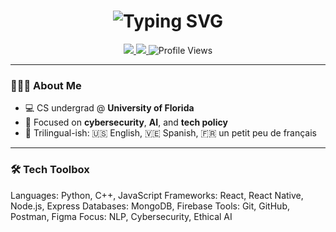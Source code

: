 
<!-- Typing Header -->
<h1 align="center">
<img src="https://readme-typing-svg.herokuapp.com?font=Fira+Code&size=30&duration=2000&pause=500&center=true&vCenter=true&width=600&color=1E90FF&lines=Hi+I'm+Heiryn+Hernandez+Rojas!;Computer+Science+Student+@+UF+🐊" alt="Typing SVG" />
</h1>

<!-- Links and Badges -->
<p align="center">
<a href="https://www.linkedin.com/in/heirynhr/">
<img src="https://img.shields.io/badge/LinkedIn-Heiryn%20Hernandez-blue?style=flat-square&logo=linkedin&logoColor=white" />
</a>
<a href="mailto:heirynhr@gmail.com">
<img src="https://img.shields.io/badge/Email-heirynhr%40ufl.edu-blue?style=flat-square&logo=gmail&logoColor=white" />
</a>
<img src="https://komarev.com/ghpvc/?username=heirynhr&style=flat-square&color=1E90FF" alt="Profile Views" />
</p>

---

### 👩🏽‍💻 About Me

- 💻 CS undergrad @ **University of Florida**
- 🔐 Focused on **cybersecurity**, **AI**, and **tech policy**
- 💬 Trilingual-ish: 🇺🇸 English, 🇻🇪 Spanish, 🇫🇷 un petit peu de français

---

### 🛠️ Tech Toolbox

Languages: Python, C++, JavaScript
Frameworks: React, React Native, Node.js, Express
Databases: MongoDB, Firebase
Tools: Git, GitHub, Postman, Figma
Focus: NLP, Cybersecurity, Ethical AI


<!--
**heirynhr/heirynhr** is a ✨ _special_ ✨ repository because its `README.md` (this file) appears on your GitHub profile.

Here are some ideas to get you started:

- 🔭 I’m currently working on ...
- 🌱 I’m currently learning ...
- 👯 I’m looking to collaborate on ...
- 🤔 I’m looking for help with ...
- 💬 Ask me about ...
- 📫 How to reach me: ...
- 😄 Pronouns: ...
- ⚡ Fun fact: ...
-->


